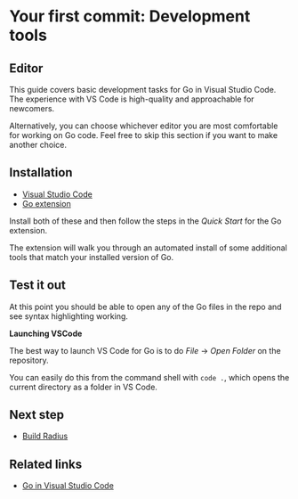 # Your first commit: Development tools

<!--
    Note: some of this content is synchronized with the prerequisites guide for simplicity. Keep these in sync!
-->

## Editor

This guide covers basic development tasks for Go in Visual Studio Code. The experience with VS Code is high-quality and approachable for newcomers.

Alternatively, you can choose whichever editor you are most comfortable for working on Go code. Feel free to skip this section if you want to make another choice.

## Installation

- [Visual Studio Code](https://code.visualstudio.com/)
- [Go extension](https://marketplace.visualstudio.com/items?itemName=golang.go)

Install both of these and then follow the steps in the *Quick Start* for the Go extension.

The extension will walk you through an automated install of some additional tools that match your installed version of Go.

## Test it out

At this point you should be able to open any of the Go files in the repo and see syntax highlighting working.

**Launching VSCode**

The best way to launch VS Code for Go is to do *File* -> *Open Folder* on the repository. 

You can easily do this from the command shell with `code .`, which opens the current directory as a folder in VS Code.


## Next step
- [Build Radius](first-commit-02-building.md)

## Related links

- [Go in Visual Studio Code](https://code.visualstudio.com/docs/languages/go)